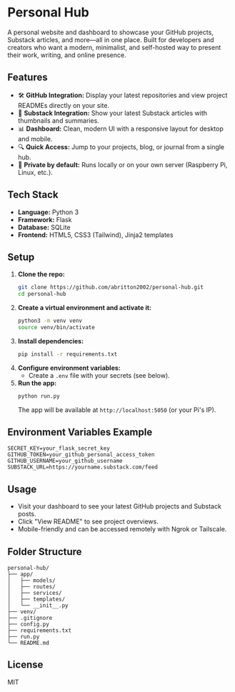 # Personal Hub

A personal website and dashboard to showcase your GitHub projects, Substack articles, and more—all in one place. Built for developers and creators who want a modern, minimalist, and self-hosted way to present their work, writing, and online presence.

## Features

- 🛠 **GitHub Integration:** Display your latest repositories and view project READMEs directly on your site.
- 📰 **Substack Integration:** Show your latest Substack articles with thumbnails and summaries.
- 📊 **Dashboard:** Clean, modern UI with a responsive layout for desktop and mobile.
- 🔍 **Quick Access:** Jump to your projects, blog, or journal from a single hub.
- 🔐 **Private by default:** Runs locally or on your own server (Raspberry Pi, Linux, etc.).

## Tech Stack
- **Language:** Python 3
- **Framework:** Flask
- **Database:** SQLite
- **Frontend:** HTML5, CSS3 (Tailwind), Jinja2 templates

## Setup

1. **Clone the repo:**
   ```bash
   git clone https://github.com/abritton2002/personal-hub.git
   cd personal-hub
   ```
2. **Create a virtual environment and activate it:**
   ```bash
   python3 -m venv venv
   source venv/bin/activate
   ```
3. **Install dependencies:**
   ```bash
   pip install -r requirements.txt
   ```
4. **Configure environment variables:**
   - Create a `.env` file with your secrets (see below).
5. **Run the app:**
   ```bash
   python run.py
   ```
   The app will be available at `http://localhost:5050` (or your Pi's IP).

## Environment Variables Example
```
SECRET_KEY=your_flask_secret_key
GITHUB_TOKEN=your_github_personal_access_token
GITHUB_USERNAME=your_github_username
SUBSTACK_URL=https://yourname.substack.com/feed
```

## Usage
- Visit your dashboard to see your latest GitHub projects and Substack posts.
- Click "View README" to see project overviews.
- Mobile-friendly and can be accessed remotely with Ngrok or Tailscale.

## Folder Structure
```
personal-hub/
├── app/
│   ├── models/
│   ├── routes/
│   ├── services/
│   ├── templates/
│   └── __init__.py
├── venv/
├── .gitignore
├── config.py
├── requirements.txt
├── run.py
└── README.md
```

## License
MIT 